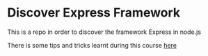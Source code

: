 Discover Express Framework
====

This is a repo in order to discover the framework Express in node.js

There is some tips and tricks learnt during this course [here](tips.md)

